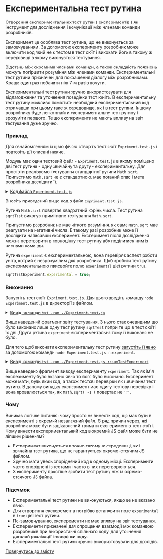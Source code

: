 # Експериментальна тест рутина

Створення експериментальних тест рутин ( експериментів ) як інструмент для дослідження і комунікації між членами команди розробників.

Експеримент це особлива тест рутина, що не виконується за замовчуванням. За допомогою експерименту розробник може включити код який не є тестом в тест сюїт і виконати його в такому ж середовищі в якому виконується тестування.

Відстань між окремими членами команди, а також складність пояснень можуть погіршити розуміння між членами команди. Експериментальні тест рутини призначені для покращення діалогу між розробниками. Краще один раз побачити ніж 7-м разів почути.

Експериментальні тест рутини зручно використовувати для відлагодження та уточнення поведінки тест юніта. В експериментальну тест рутину можливо помістити необхідний експериментальний код отримавши при цьому таке ж середовище, як і в тест рутини. Іншому розробнику буде легко знайти експериментальну тест рутину і зрозуміти першого. Те що експерименти не мають впливу на звіт тестування дуже зручно.

### Приклад

Для ознайомленням із цією фічою створіть тест сюїт `Expriment.test.js` і повторіть дії описані нижче.

Модуль має один тестовий файл - `Expriment.test.js` в якому поміщено дві тест рутини - одну звичайну та другу - експериментальну. Для простоти реалізуємо тестування стандартної рутини `Math.sqrt`. Припустимо `Math.sqrt` не є стандартною, має поганий опис і мета розробника дослідити її.

<details>
<summary><u>Код файла <code>Experiment.test.js</code></u></summary>

```js

let _ = require( `wTesting` );

//

function sqrtTest( test )
{
  test.case = `integer`;
  test.identical( Math.sqrt( 4 ), 2 );
}

//

function experiment( test )
{
  test.case = `strings`;
  test.identical( Math.sqrt( -1 ), `?` );
}
experiment.experimental = true;

//

var Self =
{
name : `Experiment`,
  tests :
  {
    sqrtTest,
    experiment,
  }
}

//

Self = wTestSuite( Self );
if( typeof module !== `undefined` && !module.parent )
wTester.test( Self.name );

```

</details>

Внесіть приведений вище код в файл `Expriment.test.js`.

Рутина `Math.sqrt` повертає квадратний корінь числа. Тест рутина `sqrtTest` виконує примітивне тестування `Math.sqrt`.

Припустимо розробник не має чіткого розуміння, як саме `Math.sqrt` має реагувати на негативні числа. В такому разі розробник може її дослідити написавши експеримент. Експеримент після дослідження можна перетворити в повноцінну тест рутину або поділитися ним із членами команди.

Рутина `experiment` є експериментальною, вона перевіряє аспект роботи уніта, котрий є незрозумілим для розробника. Щоб зробити тест рутину експериментальною присвойте полю `experimental` цієї рутини `true`.

```js
sqrtTestExperiment.experimental = true;
```

### Виконання

Запустіть тест сюїт `Expriment.test.js`. Для цього введіть команду `node Experiment.test.js` в директорії з файлом.

<details>
<summary><u>Вивід команди <code>tst .run ./Experiment.test.js</code></u></summary>

```
[user@user ~]$ node Experiment.test.js

Running test suite ( Experiment ) ..
Located at Experiment.test.js:34
Passed TestSuite::Experiment / TestRoutine::sqrtTest in 0.031s
Passed test checks 1 / 1
Passed test cases 1 / 1
Passed test routines 1 / 1
Test suite ( Experiment ) ... in 0.601s ... ok

```

</details>

Вище наведений фрагмент звіту тестування. З нього стає очевидним що було виконано лише одну тест рутину `sqrtTest` попри те що в тест сюїті їх дві. Друга рутина `experiment` експериментальна тому її виконано не було.

Для того щоб виконати експериментальну тест рутину [запустіть її явно](./Running.md) за допомогою команди `node Experiment.test.js r:experiment`.

<details>
<summary><u>Вивід команди <code>tst .run ./Experiment.test.js r:sumTestExperiment</code></u></summary>

```
[user@user ~]$ node Experiment.test.js r:experiment

Running test suite ( Experiment ) ..
Located at Experiment.test.js:34

Running TestSuite::Experiment / TestRoutine::experiment ..
- got :
NaN
- expected :
'?'

Test check ( TestSuite::Experiment / TestRoutine::experiment / strings # 1 ) ... failed
Failed TestSuite::Experiment / TestRoutine::experiment in 0.084s
Passed test checks 0 / 1
Passed test cases 0 / 1
Passed test routines 0 / 1
Test suite ( Experiment ) ... in 0.169s ... failed
```

</details>

Вище наведено фрагмент виводу експерименту `experiment`. Так як ім'я експерименту було вказано явно то його було виконано. Експеримент може мати, будь який код, а також тестові перевірки як і звичайна тест рутина. В даному випадку експеримент має єдину тестову перевірку і вона провалюється так, як `Math.sqrt( -1 )` повертає не `'?'`.

### Чому

Виникає логічне питання: чому просто не винести код, що має бути в експерименті в окремий незалежний файл. Є ряд причин через, які розробник може бути зацікавлений тримати експеримент в тест сюїті. Чому винести експериментальний код в окремий JS файл може бути не ліпшим рішенням?

- Експеримент виконується в точно такому ж середовищі, як і звичайна тест рутина, що не гарантується окремо-стоячим JS файлом.
- Зручно мати увесь споріднений код в одному місці. Експерименти часто споріднені із тестами і часто в них перетворюються.
- З експерименту простіше зробити тест рутину ніж із окремо-стоячого JS файла.

### Підсумок

- Експериментальні тест рутини не виконуються, якщо це не вказано явно.
- Для створення експеремента потрібно встановити поле `experimental` в `true` цієї тест рутини.
- По-замовчуванню, експеременти не має впливу на звіт тестування.
- Експеременти призначені для спрощення взаємодії між командою розробників при використанні спільного коду, для уточнення деталей реалізації і поведінки коду.
- Експериментальні тест рутини зручно використовувати для дослідів.

[Повернутись до змісту](../README.md#tutorials)
